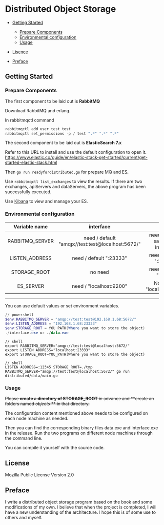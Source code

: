 # Distributed Object Storage

- [Getting Started](#getting-started)
	+ [Prepare Components](#prepare-components)
  + [Environmental configuration](#environmental-configuration)
  + [Usage](#usage)

- [Lisence](#License)
- [Preface](#Preface)

## Getting Started

### Prepare Components
The first component to be laid out is **RabbitMQ**

Download RabbitMQ and erlang.

In rabbitmqctl command

```powershell
rabbitmqctl add_user test test
rabbitmqctl set_permissions -p / test ".*" ".*" ".*"
```
The second component to be laid out is **ElasticSearch 7.x**

Refer to this URL to install and use the default configuration to open it. https://www.elastic.co/guide/en/elastic-stack-get-started/current/get-started-elastic-stack.html

Then <code>go run readyfordistributed.go</code> for prepare MQ and ES.

Use <code>rabbitmqctl list_exchanges</code> to view the results. If there are two exchanges, apiServers and dataServers, the above program has been successfully executed.

Use [Kibana](https://www.elastic.co/products/kibana) to view and manage your ES.

### Environmental configuration

|Variable name| interface | data |
|:---:|:---------:|:----:|
|RABBITMQ_SERVER|need / default "amqp://test:test@localhost:5672/"|need / default same with interface|
|LISTEN_ADDRESS|need / default ":23333"|need / default ":23334"|
|STORAGE_ROOT|no need|need / default "./data"|
|ES_SERVER|need / "localhost:9200"|Not sure / "localhost:9200"|

-----
You can use default values or set environment variables. 

```powershell
// powershell
$env:RABBITMQ_SERVER = "amqp://test:test@192.168.1.68:5672/"
$env:LISTEN_ADDRESS = "192.168.1.68:23333"
$env:STORAGE_ROOT = YOU_PATH(Where you want to store the object)
./interface.exe or ./data.exe 
```
```shell script
// shell
export RABBITMQ_SERVER="amqp://test:test@localhost:5672/"
export LISTEN_ADDRESS="localhost:23333"
export STORAGE_ROOT=YOU_PATH(Where you want to store the object)
```

```shell script
// shell
LISTEN_ADDRESS=:12345 STORAGE_ROOT=./tmp RABBITMQ_SERVER="amqp://test:test@localhost:5672/" go run distributed/data/main.go
```

### Usage

~~Please **create a directory of STORAGE_ROOT**  in advance and **create an folders named *objects* ** in that directory.~~

The configuration content mentioned above needs to be configured on each node machine as needed.

Then you can find the corresponding binary files data.exe and interface.exe in the release. Run the two programs on different node machines through the command line.

You can compile it yourself with the source code.

## License

Mozilla Public License Version 2.0

## Preface

I write a distributed object storage program based on the book and some modifications of my own. I believe that when the project is completed, I will have a new understanding of the architecture. I hope this is of some use to others and myself.